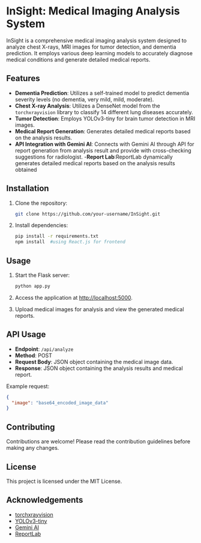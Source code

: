 # InSight: Medical Imaging Analysis System

InSight is a comprehensive medical imaging analysis system designed to analyze chest X-rays, MRI images for tumor detection, and dementia prediction. It employs various deep learning models to accurately diagnose medical conditions and generate detailed medical reports.

## Features

- **Dementia Prediction**: Utilizes a self-trained model to predict dementia severity levels (no dementia, very mild, mild, moderate).
- **Chest X-ray Analysis**: Utilizes a DenseNet model from the `torchxrayvision` library to classify 14 different lung diseases accurately.
- **Tumor Detection**: Employs YOLOv3-tiny for brain tumor detection in MRI images.
- **Medical Report Generation**: Generates detailed medical reports based on the analysis results.
- **API Integration with Gemini AI**: Connects with Gemini AI through API for report generation from analysis result and provide with cross-checking suggestions 
  for radiologist.
-**Report Lab**:ReportLab dynamically generates detailed medical reports based on the analysis results obtained

## Installation

1. Clone the repository:

    ```bash
    git clone https://github.com/your-username/InSight.git
    ```

2. Install dependencies:

    ```bash
    pip install -r requirements.txt
    npm install  #using React.js for frontend
    ```

## Usage

1. Start the Flask server:

    ```bash
    python app.py
    ```

2. Access the application at [http://localhost:5000](http://localhost:5000).

3. Upload medical images for analysis and view the generated medical reports.

## API Usage

- **Endpoint**: `/api/analyze`
- **Method**: POST
- **Request Body**: JSON object containing the medical image data.
- **Response**: JSON object containing the analysis results and medical report.

Example request:

```json
{
  "image": "base64_encoded_image_data"
}
```

## Contributing
Contributions are welcome! Please read the contribution guidelines before making any changes.

## License
This project is licensed under the MIT License.

## Acknowledgements

- [torchxrayvision](https://github.com/mlmed/torchxrayvision)
- [YOLOv3-tiny](https://github.com/AlexeyAB/darknet)
- [Gemini AI](https://www.geminiai.co/)
- [ReportLab](https://www.reportlab.com/)

